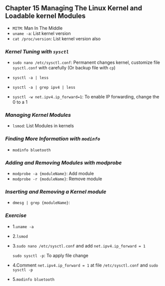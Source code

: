 ## Chapter 15 Managing The Linux Kernel and Loadable kernel Modules 

- `MITM`: Man In The Middle
- `uname -a`: List kernel version
- `cat /proc/version`: List kernel version also

### *Kernel Tuning with `sysctl`*
- `sudo nano /etc/sysctl.conf`: Permanent changes kernel, customize file `sysctl.conf` with carefully (Or backup file with `cp`)

- `sysctl -a | less`
- `sysctl -a | grep ipv4 | less`
- `sysctl -w net.ipv4.ip_forward=1`: To enable IP forwarding, change the 0 to a 1 

### *Managing Kernel Modules*
- `lsmod`: List Modules in kernels 

### *Finding More Information with `modinfo`*
- `modinfo bluetooth`

### *Adding and Removing Modules with modprobe* 
- `modprobe -a {moduleName}`: Add module 
- `modprobe -r {moduleName}`: Remove module 

### *Inserting and Removing a Kernel module* 
- `dmesg | grep {moduleName}`: 

### *Exercise* 
- 1.`uname -a`
- 2.`lsmod`
- 3.`sudo nano /etc/sysctl.conf` and add `net.ipv4.ip_forward = 1`
    
    `sudo sysctl -p`: To apply file change
- 4.Comment `net.ipv4.ip_forward = 1` at file `/etc/sysctl.conf` and `sudo sysctl -p`  
- 5.`modinfo bluetooth`

